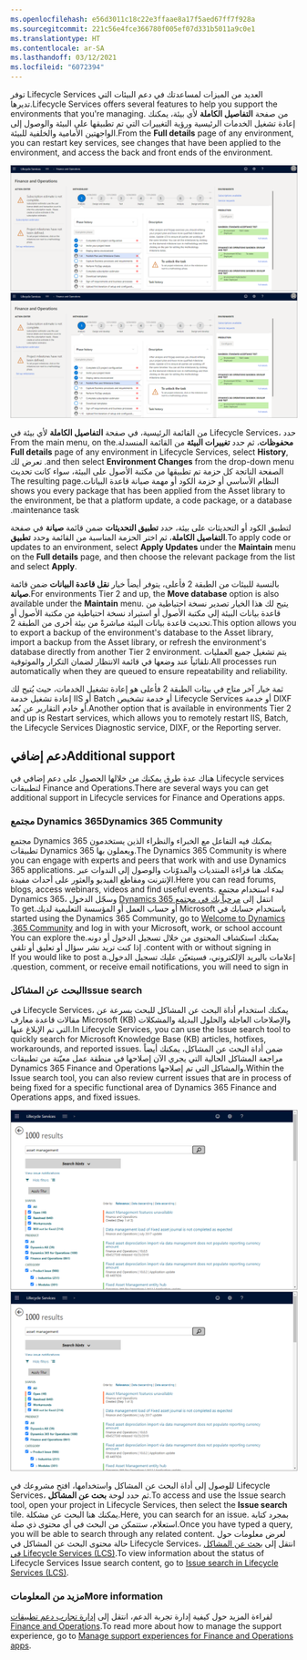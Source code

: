 ```yaml
---
ms.openlocfilehash: e56d3011c18c22e3ffaae8a17f5aed67ff7f928a
ms.sourcegitcommit: 221c56e4fce366780f005ef07d331b5011a9c0e1
ms.translationtype: HT
ms.contentlocale: ar-SA
ms.lasthandoff: 03/12/2021
ms.locfileid: "6072394"
---
```

<span data-ttu-id="667f2-101">توفر Lifecycle Services العديد من الميزات لمساعدتك في دعم البيئات التي تديرها.</span><span class="sxs-lookup"><span data-stu-id="667f2-101">Lifecycle Services offers several features to help you support the environments that you're managing.</span></span> <span data-ttu-id="667f2-102">من صفحة **التفاصيل الكاملة** لأي بيئة، يمكنك إعادة تشغيل الخدمات الرئيسية ورؤية التغييرات التي تم تطبيقها على البيئة والوصول إلى الواجهتين الأمامية والخلفية للبيئة.</span><span class="sxs-lookup"><span data-stu-id="667f2-102">From the **Full details** page of any environment, you can restart key services, see changes that have been applied to the environment, and access the back and front ends of the environment.</span></span> 

<span data-ttu-id="667f2-103">[ ![لقطة شاشة للوحة معلومات Lifecycle Services.](../media/dashboard-1.png) ](../media/dashboard-1.png#lightbox)</span><span class="sxs-lookup"><span data-stu-id="667f2-103">[ ![Screenshot of the Lifecycle Services dashboard.](../media/dashboard-1.png) ](../media/dashboard-1.png#lightbox)</span></span>

<span data-ttu-id="667f2-104">من القائمة الرئيسية، في صفحة **التفاصيل الكاملة** لأي بيئة في Lifecycle Services، حدد **محفوظات**، ثم حدد **تغييرات البيئة‬‏‫** من القائمة المنسدلة.</span><span class="sxs-lookup"><span data-stu-id="667f2-104">From the main menu, on the **Full details** page of any environment in Lifecycle Services, select **History**, and then select **Environment Changes** from the drop-down menu.</span></span> <span data-ttu-id="667f2-105">تعرض لك الصفحة الناتجة كل حزمة تم تطبيقها من مكتبة الأصول على البيئة، سواء كانت تحديث النظام الأساسي أو حزمة الكود أو مهمة صيانة قاعدة البيانات.</span><span class="sxs-lookup"><span data-stu-id="667f2-105">The resulting page shows you every package that has been applied from the Asset library to the environment, be that a platform update, a code package, or a database maintenance task.</span></span>

<span data-ttu-id="667f2-106">لتطبيق الكود أو التحديثات على بيئة، حدد **تطبيق التحديثات** ضمن قائمة **صيانة** في صفحة **التفاصيل الكاملة**، ثم اختر الحزمة المناسبة من القائمة وحدد **تطبيق**.</span><span class="sxs-lookup"><span data-stu-id="667f2-106">To apply code or updates to an environment, select **Apply Updates** under the **Maintain** menu on the **Full details** page, and then choose the relevant package from the list and select **Apply**.</span></span>

<span data-ttu-id="667f2-107">بالنسبة للبيئات من الطبقة 2 فأعلى، يتوفر أيضاً خيار **نقل قاعدة البيانات** ضمن قائمة **صيانة**.</span><span class="sxs-lookup"><span data-stu-id="667f2-107">For environments Tier 2 and up, the **Move database** option is also available under the **Maintain** menu.</span></span> <span data-ttu-id="667f2-108">يتيح لك هذا الخيار تصدير نسخة احتياطية من قاعدة بيانات البيئة إلى مكتبة الأصول أو استيراد نسخة احتياطية من مكتبة الأصول أو تحديث قاعدة بيانات البيئة مباشرةً من بيئة أخرى من الطبقة 2.</span><span class="sxs-lookup"><span data-stu-id="667f2-108">This option allows you to export a backup of the environment's database to the Asset library, import a backup from the Asset library, or refresh the environment's database directly from another Tier 2 environment.</span></span> <span data-ttu-id="667f2-109">يتم تشغيل جميع العمليات تلقائياً عند وضعها في قائمة الانتظار لضمان التكرار والموثوقية.</span><span class="sxs-lookup"><span data-stu-id="667f2-109">All processes run automatically when they are queued to ensure repeatability and reliability.</span></span>

<span data-ttu-id="667f2-110">ثمة خيار آخر متاح في بيئات الطبقة 2 فأعلى هو إعادة تشغيل الخدمات، حيث يُتيح لك إعادة تشغيل خدمة IIS أو Batch أو خدمة تشخيص Lifecycle Services أو خدمة DIXF أو خادم التقارير عن بُعد.</span><span class="sxs-lookup"><span data-stu-id="667f2-110">Another option that is available in environments Tier 2 and up is Restart services, which allows you to remotely restart IIS, Batch, the Lifecycle Services Diagnostic service, DIXF, or the Reporting server.</span></span>

## <a name="additional-support"></a><span data-ttu-id="667f2-111">دعم إضافي</span><span class="sxs-lookup"><span data-stu-id="667f2-111">Additional support</span></span> 
<span data-ttu-id="667f2-112">هناك عدة طرق يمكنك من خلالها الحصول على دعم إضافي في Lifecycle services لتطبيقات Finance and Operations.</span><span class="sxs-lookup"><span data-stu-id="667f2-112">There are several ways you can get additional support in Lifecycle services for Finance and Operations apps.</span></span> 

### <a name="dynamics-365-community"></a><span data-ttu-id="667f2-113">مجتمع Dynamics 365</span><span class="sxs-lookup"><span data-stu-id="667f2-113">Dynamics 365 Community</span></span>
<span data-ttu-id="667f2-114">مجتمع Dynamics 365 يمكنك فيه التفاعل مع الخبراء والنظراء الذين يستخدمون تطبيقات Dynamics 365 ويعملون بها.</span><span class="sxs-lookup"><span data-stu-id="667f2-114">The Dynamics 365 Community is where you can engage with experts and peers that work with and use Dynamics 365 applications.</span></span> <span data-ttu-id="667f2-115">يمكنك هنا قراءة المنتديات والمدوّنات والوصول إلى الندوات عبر الإنترنت ومقاطع الفيديو والعثور على أحداث مفيدة.</span><span class="sxs-lookup"><span data-stu-id="667f2-115">Here you can read forums, blogs, access webinars, videos and find useful events.</span></span> <span data-ttu-id="667f2-116">لبدء استخدام مجتمع Dynamics 365، انتقل إلى [‏‫مرحباً بك في مجتمع Dynamics 365](https://community.dynamics.com/?azure-portal=true) وسجّل الدخول باستخدام حسابك في Microsoft أو حساب العمل أو المؤسسة التعليمية لديك.</span><span class="sxs-lookup"><span data-stu-id="667f2-116">To get started using the Dynamics 365 Community, go to [Welcome to Dynamics 365 Community](https://community.dynamics.com/?azure-portal=true) and log in with your Microsoft, work, or school account.</span></span> <span data-ttu-id="667f2-117">يمكنك استكشاف المحتوى من خلال تسجيل الدخول أو دونه.</span><span class="sxs-lookup"><span data-stu-id="667f2-117">You can explore the content with or without signing in.</span></span> <span data-ttu-id="667f2-118">إذا كنت تريد نشر سؤال أو تعليق أو تلقي إعلامات بالبريد الإلكتروني، فسيتعيّن عليك تسجيل الدخول.</span><span class="sxs-lookup"><span data-stu-id="667f2-118">If you would like to post a question, comment, or receive email notifications, you will need to sign in.</span></span> 

### <a name="issue-search"></a><span data-ttu-id="667f2-119">البحث عن المشاكل</span><span class="sxs-lookup"><span data-stu-id="667f2-119">Issue search</span></span> 
<span data-ttu-id="667f2-120">في Lifecycle Services، يمكنك استخدام أداة البحث عن المشاكل للبحث بسرعة عن مقالات قاعدة معارف Microsoft ‏(KB) والإصلاحات العاجلة والحلول البديلة والمشكلات التي تم الإبلاغ عنها.</span><span class="sxs-lookup"><span data-stu-id="667f2-120">In Lifecycle Services, you can use the Issue search tool to quickly search for Microsoft Knowledge Base (KB) articles, hotfixes, workarounds, and reported issues.</span></span> <span data-ttu-id="667f2-121">ضمن أداة البحث عن المشاكل، يمكنك أيضاً مراجعة المشاكل الحالية التي يجري الآن إصلاحها في منطقة عمل معيّنة من تطبيقات Dynamics 365 Finance and Operations والمشاكل التي تم إصلاحها.</span><span class="sxs-lookup"><span data-stu-id="667f2-121">Within the Issue search tool, you can also review current issues that are in process of being fixed for a specific functional area of Dynamics 365 Finance and Operations apps, and fixed issues.</span></span> 

<span data-ttu-id="667f2-122">[![مثال على المشاكل الحالية في أداة البحث عن المشاكل.](../media/issue-search-ss.png)](../media/issue-search-ss.png#lightbox)</span><span class="sxs-lookup"><span data-stu-id="667f2-122">[![An example of the current issues in the Issue search tool.](../media/issue-search-ss.png)](../media/issue-search-ss.png#lightbox)</span></span>

<span data-ttu-id="667f2-123">للوصول إلى أداة البحث عن المشاكل واستخدامها، افتح مشروعك في Lifecycle Services، ثم حدد لوحة **بحث عن المشاكل**.</span><span class="sxs-lookup"><span data-stu-id="667f2-123">To access and use the Issue search tool, open your project in Lifecycle Services, then select the **Issue search** tile.</span></span> <span data-ttu-id="667f2-124">يمكنك هنا البحث عن مشكلة.</span><span class="sxs-lookup"><span data-stu-id="667f2-124">Here, you can search for an issue.</span></span> <span data-ttu-id="667f2-125">بمجرد كتابة استعلام، ستتمكن من البحث في أي محتوى ذي صلة.</span><span class="sxs-lookup"><span data-stu-id="667f2-125">Once you have typed a query, you will be able to search through any related content.</span></span> <span data-ttu-id="667f2-126">لعرض معلومات حول حالة محتوى البحث عن المشاكل في Lifecycle Services، انتقل إلى [بحث عن المشاكل في Lifecycle Services ‏(LCS)](https://docs.microsoft.com/dynamics365/fin-ops-core/dev-itpro/lifecycle-services/issue-search-lcs/?azure-portal=true).</span><span class="sxs-lookup"><span data-stu-id="667f2-126">To view information about the status of Lifecycle Services Issue search content, go to [Issue search in Lifecycle Services (LCS)](https://docs.microsoft.com/dynamics365/fin-ops-core/dev-itpro/lifecycle-services/issue-search-lcs/?azure-portal=true).</span></span>

### <a name="more-information"></a><span data-ttu-id="667f2-127">مزيد من المعلومات</span><span class="sxs-lookup"><span data-stu-id="667f2-127">More information</span></span>
<span data-ttu-id="667f2-128">لقراءة المزيد حول كيفية إدارة تجربة الدعم، انتقل إلى [إدارة تجارب دعم تطبيقات Finance and Operations](https://docs.microsoft.com/dynamics365/fin-ops-core/dev-itpro/lifecycle-services/cloud-powered-support-lcs?azure-portal=true).</span><span class="sxs-lookup"><span data-stu-id="667f2-128">To read more about how to manage the support experience, go to [Manage support experiences for Finance and Operations apps](https://docs.microsoft.com/dynamics365/fin-ops-core/dev-itpro/lifecycle-services/cloud-powered-support-lcs?azure-portal=true).</span></span>
